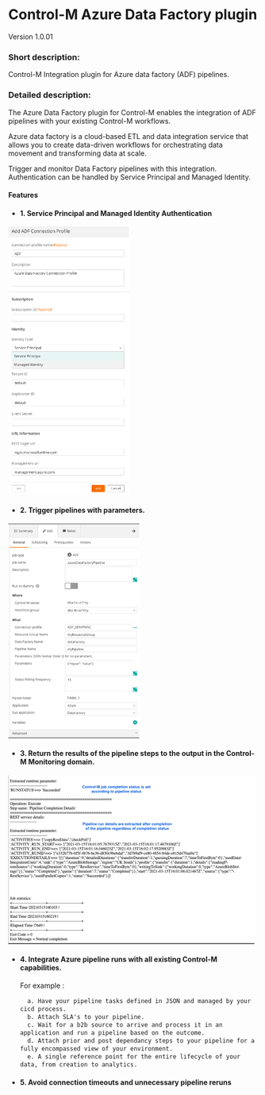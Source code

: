 # Control-M Azure Data Factory plugin
Version 1.0.01

### Short description:
Control-M Integration plugin for Azure data factory (ADF) pipelines.
 
### Detailed description:

The Azure Data Factory plugin for Control-M enables the integration of ADF pipelines with your existing Control-M
workflows.

Azure data factory is a cloud-based ETL and data integration service that allows you to create data-driven workflows 
for orchestrating data movement and transforming data at scale.

Trigger and monitor Data Factory pipelines with this integration. Authentication can be handled by Service Principal
and Managed Identity.

#### Features

* #### 1. Service Principal and Managed Identity Authentication 

![](./images/connprof.png)

* #### 2. Trigger pipelines with parameters.

![jobparams](./images/jobparams.png)

* #### 3. Return the results of the pipeline steps to the output in the Control-M Monitoring domain.  

![output](./images/output.png)

* #### 4. Integrate Azure pipeline runs with all existing Control-M capabilities.  
    For example : 
                   
        a. Have your pipeline tasks defined in JSON and managed by your cicd process.          
        b. Attach SLA's to your pipeline.
        c. Wait for a b2b source to arrive and process it in an application and run a pipeline based on the outcome.
        d. Attach prior and post dependancy steps to your pipeline for a fully encompassed view of your environment.
        e. A single reference point for the entire lifecycle of your data, from creation to analytics.

* #### 5. Avoid connection timeouts and unnecessary pipeline reruns



 

